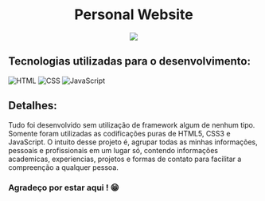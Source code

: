 <div align="center">
  
  # Personal Website
</div>

<div align="center">
  <img src="https://cdn.discordapp.com/attachments/1199104150206685344/1200519454283542689/Hynaell-banner-linkedin.png?ex=65c679de&is=65b404de&hm=b04d81f7ec40240c4fd1ed0e775d9bebfb3bd07af94f4b75cffd544949e687ab&">
</div>

<div align="left">
  
  ## Tecnologias utilizadas para o desenvolvimento:
   <img alt="HTML" src="https://img.shields.io/badge/HTML5-E34F26?style=for-the-badge&logo=html5&logoColor=white">
  <img alt="CSS" src="https://img.shields.io/badge/CSS3-1572B6?style=for-the-badge&logo=css3&logoColor=white">
  <img alt="JavaScript" src="https://img.shields.io/badge/JavaScript-F7DF1E?style=for-the-badge&logo=javascript&logoColor=black">
  <br>
  
  ## Detalhes:
  Tudo foi desenvolvido sem utilização de framework algum de nenhum tipo. Somente foram utilizadas as codificações puras de HTML5, CSS3 e JavaScript.
O intuito desse projeto é, agrupar todas as minhas informações, pessoais e profissionais em um lugar só, contendo informações academicas, experiencias, projetos e formas de contato para facilitar a compreenção a qualquer pessoa.
<br>
### Agradeço por estar aqui ! 😁
</div>



